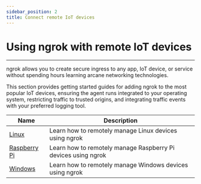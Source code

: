 ```yaml
---
sidebar_position: 2
title: Connect remote IoT devices
---
```


# Using ngrok with remote IoT devices
------------

ngrok allows you to create secure ingress to any app, IoT device, or service without spending hours learning arcane networking technologies. 

This section provides getting started guides for adding ngrok to the most popular IoT devices, ensuring the agent runs integrated to your operating system, restricting traffic to trusted origins, and integrating traffic events with your preferred logging tool.

| Name        | Description |
| ----------- | ----------- |
| [Linux](/guides/device-gateway/linux) | Learn how to remotely manage Linux devices using ngrok |
| [Raspberry Pi](/guides/device-gateway/raspberry-pi) | Learn how to remotely manage Raspberry Pi devices using ngrok |
| [Windows](/guides/device-gateway/windows) | Learn how to remotely manage Windows devices using ngrok |
